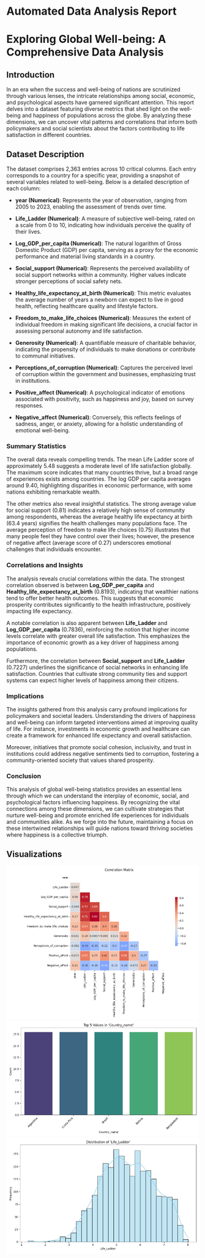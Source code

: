 # Automated Data Analysis Report

# Exploring Global Well-being: A Comprehensive Data Analysis

## Introduction

In an era when the success and well-being of nations are scrutinized through various lenses, the intricate relationships among social, economic, and psychological aspects have garnered significant attention. This report delves into a dataset featuring diverse metrics that shed light on the well-being and happiness of populations across the globe. By analyzing these dimensions, we can uncover vital patterns and correlations that inform both policymakers and social scientists about the factors contributing to life satisfaction in different countries.

## Dataset Description

The dataset comprises 2,363 entries across 10 critical columns. Each entry corresponds to a country for a specific year, providing a snapshot of several variables related to well-being. Below is a detailed description of each column:

- **year (Numerical)**: Represents the year of observation, ranging from 2005 to 2023, enabling the assessment of trends over time.

- **Life_Ladder (Numerical)**: A measure of subjective well-being, rated on a scale from 0 to 10, indicating how individuals perceive the quality of their lives.

- **Log_GDP_per_capita (Numerical)**: The natural logarithm of Gross Domestic Product (GDP) per capita, serving as a proxy for the economic performance and material living standards in a country.

- **Social_support (Numerical)**: Represents the perceived availability of social support networks within a community. Higher values indicate stronger perceptions of social safety nets.

- **Healthy_life_expectancy_at_birth (Numerical)**: This metric evaluates the average number of years a newborn can expect to live in good health, reflecting healthcare quality and lifestyle factors.

- **Freedom_to_make_life_choices (Numerical)**: Measures the extent of individual freedom in making significant life decisions, a crucial factor in assessing personal autonomy and life satisfaction.

- **Generosity (Numerical)**: A quantifiable measure of charitable behavior, indicating the propensity of individuals to make donations or contribute to communal initiatives.

- **Perceptions_of_corruption (Numerical)**: Captures the perceived level of corruption within the government and businesses, emphasizing trust in institutions.

- **Positive_affect (Numerical)**: A psychological indicator of emotions associated with positivity, such as happiness and joy, based on survey responses.

- **Negative_affect (Numerical)**: Conversely, this reflects feelings of sadness, anger, or anxiety, allowing for a holistic understanding of emotional well-being.

### Summary Statistics

The overall data reveals compelling trends. The mean Life Ladder score of approximately 5.48 suggests a moderate level of life satisfaction globally. The maximum score indicates that many countries thrive, but a broad range of experiences exists among countries. The log GDP per capita averages around 9.40, highlighting disparities in economic performance, with some nations exhibiting remarkable wealth.

The other metrics also reveal insightful statistics. The strong average value for social support (0.81) indicates a relatively high sense of community among respondents, whereas the average healthy life expectancy at birth (63.4 years) signifies the health challenges many populations face. The average perception of freedom to make life choices (0.75) illustrates that many people feel they have control over their lives; however, the presence of negative affect (average score of 0.27) underscores emotional challenges that individuals encounter.

### Correlations and Insights

The analysis reveals crucial correlations within the data. The strongest correlation observed is between **Log_GDP_per_capita** and **Healthy_life_expectancy_at_birth** (0.8193), indicating that wealthier nations tend to offer better health outcomes. This suggests that economic prosperity contributes significantly to the health infrastructure, positively impacting life expectancy.

A notable correlation is also apparent between **Life_Ladder** and **Log_GDP_per_capita** (0.7836), reinforcing the notion that higher income levels correlate with greater overall life satisfaction. This emphasizes the importance of economic growth as a key driver of happiness among populations.

Furthermore, the correlation between **Social_support** and **Life_Ladder** (0.7227) underlines the significance of social networks in enhancing life satisfaction. Countries that cultivate strong community ties and support systems can expect higher levels of happiness among their citizens.

### Implications

The insights gathered from this analysis carry profound implications for policymakers and societal leaders. Understanding the drivers of happiness and well-being can inform targeted interventions aimed at improving quality of life. For instance, investments in economic growth and healthcare can create a framework for enhanced life expectancy and overall satisfaction.

Moreover, initiatives that promote social cohesion, inclusivity, and trust in institutions could address negative sentiments tied to corruption, fostering a community-oriented society that values shared prosperity.

### Conclusion

This analysis of global well-being statistics provides an essential lens through which we can understand the interplay of economic, social, and psychological factors influencing happiness. By recognizing the vital connections among these dimensions, we can cultivate strategies that nurture well-being and promote enriched life experiences for individuals and communities alike. As we forge into the future, maintaining a focus on these intertwined relationships will guide nations toward thriving societies where happiness is a collective triumph.

## Visualizations
![happiness\correlation_matrix.png](happiness\correlation_matrix.png)
![happiness\top_values_Country_name.png](happiness\top_values_Country_name.png)
![happiness\histogram_Life_Ladder.png](happiness\histogram_Life_Ladder.png)
